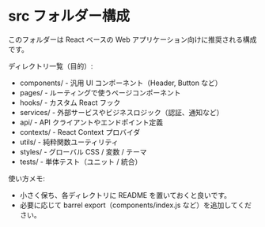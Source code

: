 # src フォルダー構成

このフォルダーは React ベースの Web アプリケーション向けに推奨される構成です。

ディレクトリ一覧（目的）:

- components/ - 汎用 UI コンポーネント（Header, Button など）
- pages/ - ルーティングで使うページコンポーネント
- hooks/ - カスタム React フック
- services/ - 外部サービスやビジネスロジック（認証、通知など）
- api/ - API クライアントやエンドポイント定義
- contexts/ - React Context プロバイダ
- utils/ - 純粋関数ユーティリティ
- styles/ - グローバル CSS / 変数 / テーマ
- tests/ - 単体テスト（ユニット / 統合）

使い方メモ:
- 小さく保ち、各ディレクトリに README を置いておくと良いです。
- 必要に応じて barrel export（components/index.js など）を追加してください。

